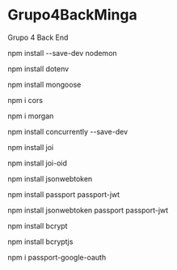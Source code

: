 # Grupo4BackMinga
Grupo 4 Back End




npm install --save-dev nodemon

npm install dotenv

npm install mongoose

npm i cors

npm i morgan

npm install concurrently --save-dev 

npm install joi

npm install joi-oid

npm install jsonwebtoken

npm install passport passport-jwt

npm install jsonwebtoken passport passport-jwt

npm install bcrypt

npm install bcryptjs

npm i passport-google-oauth